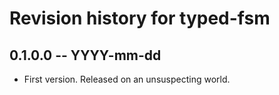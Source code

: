 # Revision history for typed-fsm

## 0.1.0.0 -- YYYY-mm-dd

* First version. Released on an unsuspecting world.
